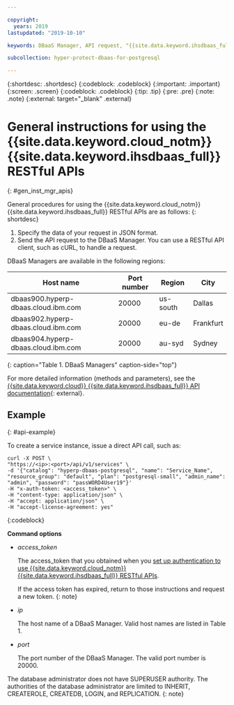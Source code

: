 ```yaml
---

copyright:
  years: 2019
lastupdated: "2019-10-10"

keywords: DBaaS Manager, API request, "{{site.data.keyword.ihsdbaas_full}} APIs"

subcollection: hyper-protect-dbaas-for-postgresql

---
```


{:shortdesc: .shortdesc}
{:codeblock: .codeblock}
{:important: .important}
{:screen: .screen}
{:codeblock: .codeblock}
{:tip: .tip}
{:pre: .pre}
{:note: .note}
{:external: target="_blank" .external}

# General instructions for using the {{site.data.keyword.cloud_notm}} {{site.data.keyword.ihsdbaas_full}} RESTful APIs
{: #gen_inst_mgr_apis}

General procedures for using the {{site.data.keyword.cloud_notm}} {{site.data.keyword.ihsdbaas_full}} RESTful APIs are as follows:
{: shortdesc}

1. Specify the data of your request in JSON format.
2. Send the API request to the DBaaS Manager. You can use a RESTful API client, such as cURL, to handle a request.

DBaaS Managers are available in the following regions:

| Host name | Port number | Region | City |
|-----------|-------------|--------|------|
| dbaas900.hyperp-dbaas.cloud.ibm.com | 20000 | us-south | Dallas |
| dbaas902.hyperp-dbaas.cloud.ibm.com | 20000 | eu-de | Frankfurt |
| dbaas904.hyperp-dbaas.cloud.ibm.com | 20000 | au-syd | Sydney |
{: caption="Table 1. DBaaS Managers" caption-side="top"}

For more detailed information (methods and parameters), see the [{{site.data.keyword.cloud}} {{site.data.keyword.ihsdbaas_full}} API documentation](/apidocs/hyperp-dbaas){: external}.

## Example
{: #api-example}

To create a service instance, issue a direct API call, such as:

```
curl -X POST \
"https://<ip>:<port>/api/v1/services" \
-d '{"catalog": "hyperp-dbaas-postgresql", "name": "Service_Name", "resource_group": "default", "plan": "postgresql-small", "admin_name": "admin", "password": "passWORD4User19"}'
-H "x-auth-token: <access_token>" \
-H "content-type: application/json" \
-H "accept: application/json" \
-H "accept-license-agreement: yes"
```
{:codeblock}

**Command options**

- *access_token*

  The access_token that you obtained when you [set up authentication to use {{site.data.keyword.cloud_notm}} {{site.data.keyword.ihsdbaas_full}} RESTful APIs](/docs/services/hyper-protect-dbaas-for-postgresql?topic=hyper-protect-dbaas-for-postgresql-api-auth).

  If the access token has expired, return to those instructions and request a new token.
  {: note}

- *ip*

  The host name of a DBaaS Manager. Valid host names are listed in Table 1.

- *port*

  The port number of the DBaaS Manager. The valid port number is 20000.

The database administrator does not have SUPERUSER authority. The authorities of the database administrator are limited to INHERIT, CREATEROLE, CREATEDB, LOGIN, and REPLICATION.
{: note}
